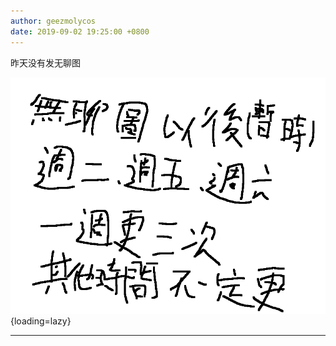 ```yaml
---
author: geezmolycos
date: 2019-09-02 19:25:00 +0800
---
```


昨天没有发无聊图

![](/images/qq-zone/2019-09-02-wuliao.png){loading=lazy}

---
